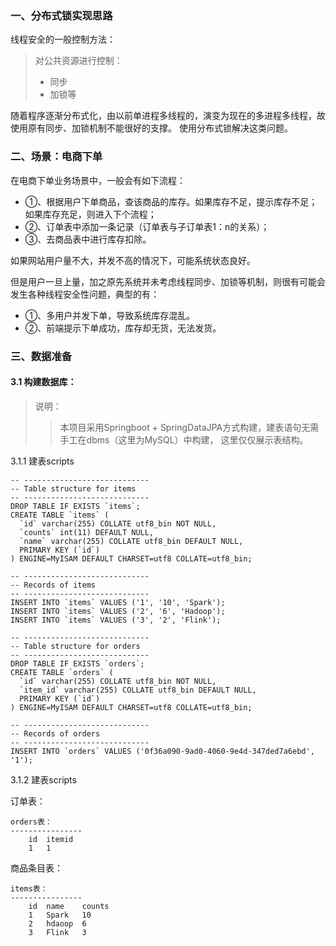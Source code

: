 ### 一、分布式锁实现思路

线程安全的一般控制方法：
> 对公共资源进行控制：
> - 同步
> - 加锁等

随着程序逐渐分布式化，由以前单进程多线程的，演变为现在的多进程多线程，故使用原有同步、加锁机制不能很好的支撑。
使用分布式锁解决这类问题。


### 二、场景：电商下单
在电商下单业务场景中，一般会有如下流程：
- ①、根据用户下单商品，查该商品的库存。如果库存不足，提示库存不足；如果库存充足，则进入下个流程；
- ②、订单表中添加一条记录（订单表与子订单表1：n的关系）；
- ③、去商品表中进行库存扣除。

如果网站用户量不大，并发不高的情况下，可能系统状态良好。

但是用户一旦上量，加之原先系统并未考虑线程同步、加锁等机制，则很有可能会发生各种线程安全性问题，典型的有：
- ①、多用户并发下单，导致系统库存混乱。
- ②、前端提示下单成功，库存却无货，无法发货。



### 三、数据准备

#### 3.1 构建数据库：

> 说明：
>>   本项目采用Springboot + SpringDataJPA方式构建，建表语句无需手工在dbms（这里为MySQL）中构建，
>>这里仅仅展示表结构。

3.1.1 建表scripts
```
-- ----------------------------
-- Table structure for items
-- ----------------------------
DROP TABLE IF EXISTS `items`;
CREATE TABLE `items` (
  `id` varchar(255) COLLATE utf8_bin NOT NULL,
  `counts` int(11) DEFAULT NULL,
  `name` varchar(255) COLLATE utf8_bin DEFAULT NULL,
  PRIMARY KEY (`id`)
) ENGINE=MyISAM DEFAULT CHARSET=utf8 COLLATE=utf8_bin;

-- ----------------------------
-- Records of items
-- ----------------------------
INSERT INTO `items` VALUES ('1', '10', 'Spark');
INSERT INTO `items` VALUES ('2', '6', 'Hadoop');
INSERT INTO `items` VALUES ('3', '2', 'Flink');
```


```
-- ----------------------------
-- Table structure for orders
-- ----------------------------
DROP TABLE IF EXISTS `orders`;
CREATE TABLE `orders` (
  `id` varchar(255) COLLATE utf8_bin NOT NULL,
  `item_id` varchar(255) COLLATE utf8_bin DEFAULT NULL,
  PRIMARY KEY (`id`)
) ENGINE=MyISAM DEFAULT CHARSET=utf8 COLLATE=utf8_bin;

-- ----------------------------
-- Records of orders
-- ----------------------------
INSERT INTO `orders` VALUES ('0f36a090-9ad0-4060-9e4d-347ded7a6ebd', '1');
```



3.1.2 建表scripts

订单表：
```
orders表：
----------------
    id  itemid
    1   1 
```
 
商品条目表：
```
items表：
----------------
    id  name    counts
    1   Spark   10
    2   hdaoop  6
    3   Flink   3
```